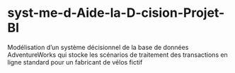 # syst-me-d-Aide-la-D-cision-Projet-BI
Modélisation d’un système décisionnel de la base de données AdventureWorks qui stocke les scénarios de traitement des transactions en ligne standard pour un fabricant de vélos fictif
